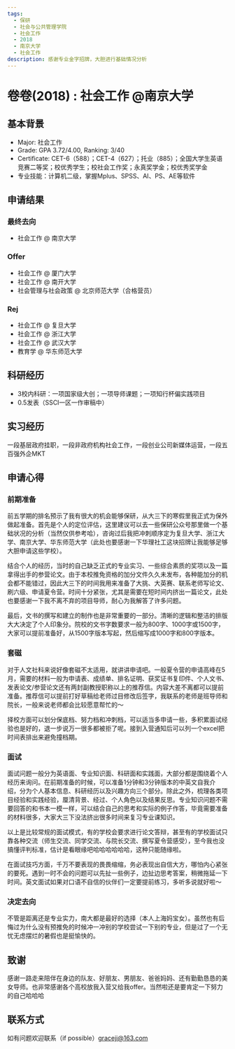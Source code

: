 ```yaml
---
tags:
  - 保研
  - 社会与公共管理学院
  - 社会工作
  - 2018
  - 南京大学
  - 社会工作
description: 感谢专业金字招牌，大胆进行基础情况分析
---
```


# 卷卷(2018) : 社会工作 @南京大学

## 基本背景

- Major: 社会工作
- Grade: GPA 3.72/4.00, Ranking: 3/40
- Certificate: CET-6（588）；CET-4（627）；托业（885）；全国大学生英语竞赛二等奖；校优秀学生；校社会工作奖；永真奖学金；校优秀奖学金
- 专业技能：计算机二级，掌握Mplus、SPSS、AI、PS、AE等软件

## 申请结果

### 最终去向

- 社会工作 @ 南京大学

### Offer

- 社会工作 @ 厦门大学
- 社会工作 @ 南开大学
- 社会管理与社会政策 @ 北京师范大学（合格营员）

### Rej

- 社会工作 @ 复旦大学
- 社会工作 @ 浙江大学
- 社会工作 @ 武汉大学
- 教育学 @ 华东师范大学

## 科研经历

- 3校内科研：一项国家级大创；一项导师课题；一项知行杯偏实践项目
- 0.5发表（SSCI一区一作审稿中）

## 实习经历

一段基层政府挂职，一段非政府机构社会工作，一段创业公司新媒体运营，一段五百强外企MKT

## 申请心得

### 前期准备

前五学期的排名预示了我有很大的机会能够保研，从大三下的寒假里我正式为保外做起准备。首先是个人的定位评估，这里建议可以去一些保研公众号那里做一个基础状况的分析（当然仅供参考哈），咨询过后我把冲刺顺序定为复旦大学、浙江大学、南京大学、华东师范大学（此处也要感谢一下华理社工这块招牌让我能够足够大胆申请这些学校）。

结合个人的经历，当时的自己缺乏正式的专业实习、一些综合素质的奖项以及一篇拿得出手的参营论文。由于本校推免资格的加分文件久久未发布，各种能加分的机会都不能错过，因此大三下的时间我用来准备了大挑、大英赛、联系老师写论文、刷六级、申请夏令营。时间十分紧张，尤其是需要在短时间内挤出一篇论文，此处也要感谢一下我不离不弃的项目导师，耐心为我解答了许多问题。

最后，文书的撰写和建立的制作也是非常重要的一部分。清晰的逻辑和整洁的排版大大决定了个人印象分。院校的文书字数要求一般为800字、1000字或1500字，大家可以提前准备好，从1500字版本写起，然后缩写成1000字和800字版本。

### 套磁

对于人文社科来说好像套磁不太适用，就讲讲申请吧。一般夏令营的申请高峰在5月，需要的材料一般为申请表、成绩单、排名证明、获奖证书复印件、个人文书、发表论文/参营论文还有两封副教授职称以上的推荐信。内容大差不离都可以提前准备。推荐信可以提前打好草稿给老师过目修改后签字，我联系的老师是班导师和院长，一般来说老师都会比较愿意帮忙的～

择校方面可以划分保底档、努力档和冲刺档，可以适当多申请一些，多积累面试经验也是好的，退一步说万一很多都被拒了呢。接到入营通知后可以列一个excel把时间表排出来避免撞档期。

### 面试

面试问题一般分为英语面、专业知识面、科研面和实践面，大部分都是围绕着个人经历来询问。在前期准备的时候，可以准备1分钟和3分钟版本的中英文自我介绍，分为个人基本信息、科研经历以及兴趣方向三个部分。除此之外，梳理各类项目经验和实践经验，厘清背景、经过、个人角色以及结果反思。专业知识问题不需要回答的和书本一模一样，可以结合自己的思考和实际的例子作答，毕竟需要准备的材料很多，大家大三下没法挤出很多时间来复习专业课知识。

以上是比较常规的面试模式，有的学校会要求进行论文答辩，甚至有的学校面试只靠各种交流（师生交流、同学交流、与院长交流、撰写夏令营感受），至今我也没搞懂评判标准，估计是看眼缘吧哈哈哈哈哈哈，这种只能随缘啦。

在面试技巧方面，千万不要表现的畏畏缩缩，务必表现出自信大方，哪怕内心紧张的要死。遇到一时不会的问题可以先扯一些例子，边扯边思考答案，稍微拖延一下时间。英文面试如果对口语不自信的伙伴们一定要提前练习，多听多说就好啦～

### 决定去向

不管是距离还是专业实力，南大都是最好的选择（本人上海妈宝女）。虽然也有后悔过为什么没有预推免的时候冲一冲别的学校尝试一下别的专业，但是过了一个无忧无虑摆烂的暑假也是挺愉快的。

## 致谢

感谢一路走来陪伴在身边的队友、好朋友、男朋友、爸爸妈妈、还有勤勤恳恳的美女导师。也非常感谢各个高校放我入营又给我offer。当然啦还是要肯定一下努力的自己哈哈哈

## 联系方式

如有问题欢迎联系（if possible）graceji@163.com
